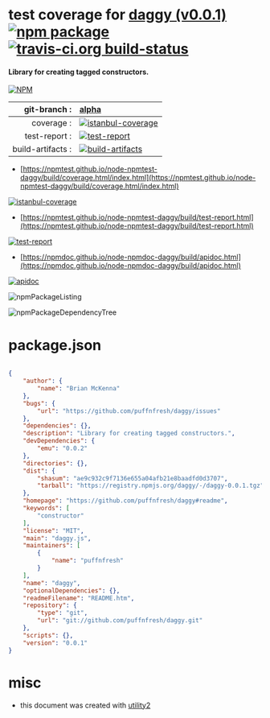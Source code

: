 # test coverage for  [daggy (v0.0.1)](https://github.com/puffnfresh/daggy#readme)  [![npm package](https://img.shields.io/npm/v/npmtest-daggy.svg?style=flat-square)](https://www.npmjs.org/package/npmtest-daggy) [![travis-ci.org build-status](https://api.travis-ci.org/npmtest/node-npmtest-daggy.svg)](https://travis-ci.org/npmtest/node-npmtest-daggy)
#### Library for creating tagged constructors.

[![NPM](https://nodei.co/npm/daggy.png?downloads=true&downloadRank=true&stars=true)](https://www.npmjs.com/package/daggy)

| git-branch : | [alpha](https://github.com/npmtest/node-npmtest-daggy/tree/alpha)|
|--:|:--|
| coverage : | [![istanbul-coverage](https://npmtest.github.io/node-npmtest-daggy/build/coverage.badge.svg)](https://npmtest.github.io/node-npmtest-daggy/build/coverage.html/index.html)|
| test-report : | [![test-report](https://npmtest.github.io/node-npmtest-daggy/build/test-report.badge.svg)](https://npmtest.github.io/node-npmtest-daggy/build/test-report.html)|
| build-artifacts : | [![build-artifacts](https://npmtest.github.io/node-npmtest-daggy/glyphicons_144_folder_open.png)](https://github.com/npmtest/node-npmtest-daggy/tree/gh-pages/build)|

- [https://npmtest.github.io/node-npmtest-daggy/build/coverage.html/index.html](https://npmtest.github.io/node-npmtest-daggy/build/coverage.html/index.html)

[![istanbul-coverage](https://npmtest.github.io/node-npmtest-daggy/build/screenCapture.buildCi.browser.%252Ftmp%252Fbuild%252Fcoverage.lib.html.png)](https://npmtest.github.io/node-npmtest-daggy/build/coverage.html/index.html)

- [https://npmtest.github.io/node-npmtest-daggy/build/test-report.html](https://npmtest.github.io/node-npmtest-daggy/build/test-report.html)

[![test-report](https://npmtest.github.io/node-npmtest-daggy/build/screenCapture.buildCi.browser.%252Ftmp%252Fbuild%252Ftest-report.html.png)](https://npmtest.github.io/node-npmtest-daggy/build/test-report.html)

- [https://npmdoc.github.io/node-npmdoc-daggy/build/apidoc.html](https://npmdoc.github.io/node-npmdoc-daggy/build/apidoc.html)

[![apidoc](https://npmdoc.github.io/node-npmdoc-daggy/build/screenCapture.buildCi.browser.%252Ftmp%252Fbuild%252Fapidoc.html.png)](https://npmdoc.github.io/node-npmdoc-daggy/build/apidoc.html)

![npmPackageListing](https://npmtest.github.io/node-npmtest-daggy/build/screenCapture.npmPackageListing.svg)

![npmPackageDependencyTree](https://npmtest.github.io/node-npmtest-daggy/build/screenCapture.npmPackageDependencyTree.svg)



# package.json

```json

{
    "author": {
        "name": "Brian McKenna"
    },
    "bugs": {
        "url": "https://github.com/puffnfresh/daggy/issues"
    },
    "dependencies": {},
    "description": "Library for creating tagged constructors.",
    "devDependencies": {
        "emu": "0.0.2"
    },
    "directories": {},
    "dist": {
        "shasum": "ae9c932c9f7136e655a04afb21e8baadfd0d3707",
        "tarball": "https://registry.npmjs.org/daggy/-/daggy-0.0.1.tgz"
    },
    "homepage": "https://github.com/puffnfresh/daggy#readme",
    "keywords": [
        "constructor"
    ],
    "license": "MIT",
    "main": "daggy.js",
    "maintainers": [
        {
            "name": "puffnfresh"
        }
    ],
    "name": "daggy",
    "optionalDependencies": {},
    "readmeFilename": "README.htm",
    "repository": {
        "type": "git",
        "url": "git://github.com/puffnfresh/daggy.git"
    },
    "scripts": {},
    "version": "0.0.1"
}
```



# misc
- this document was created with [utility2](https://github.com/kaizhu256/node-utility2)
